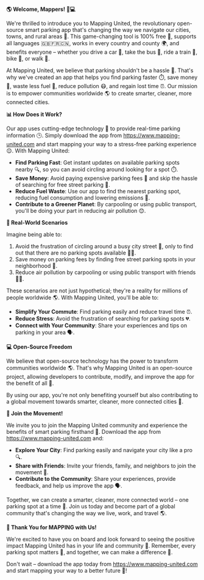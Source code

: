 **🌎 Welcome, Mappers! 🚗💻**

We're thrilled to introduce you to Mapping United, the revolutionary open-source smart parking app that's changing the way we navigate our cities, towns, and rural areas 🌆. This game-changing tool is 100% free 💸, supports all languages 🇬🇧🇫🇷🇨🇳, works in every country and county 🌍, and benefits everyone – whether you drive a car 🚗, take the bus 🚌, ride a train 🚂, bike 🚴, or walk 👣.

At Mapping United, we believe that parking shouldn't be a hassle 🤯. That's why we've created an app that helps you find parking faster ⏱️, save money 💸, waste less fuel 🌳, reduce pollution 😷, and regain lost time ⏰. Our mission is to empower communities worldwide 🌎 to create smarter, cleaner, more connected cities.

**📊 How Does it Work?**

Our app uses cutting-edge technology 🤖 to provide real-time parking information 🕒️. Simply download the app from https://www.mapping-united.com and start mapping your way to a stress-free parking experience 😌. With Mapping United:

*   **Find Parking Fast**: Get instant updates on available parking spots nearby 🔍, so you can avoid circling around looking for a spot ⏱️.
*   **Save Money**: Avoid paying expensive parking fees 💸 and skip the hassle of searching for free street parking 📍.
*   **Reduce Fuel Waste**: Use our app to find the nearest parking spot, reducing fuel consumption and lowering emissions 🌟.
*   **Contribute to a Greener Planet**: By carpooling or using public transport, you'll be doing your part in reducing air pollution 😊.

**🌟 Real-World Scenarios**

Imagine being able to:

1.  Avoid the frustration of circling around a busy city street 🚗, only to find out that there are no parking spots available 🙅‍♂️.
2.  Save money on parking fees by finding free street parking spots in your neighborhood 💸.
3.  Reduce air pollution by carpooling or using public transport with friends 🚌👫.

These scenarios are not just hypothetical; they're a reality for millions of people worldwide 🌎. With Mapping United, you'll be able to:

*   **Simplify Your Commute**: Find parking easily and reduce travel time ⏰.
*   **Reduce Stress**: Avoid the frustration of searching for parking spots 💔.
*   **Connect with Your Community**: Share your experiences and tips on parking in your area 🗣️.

**💻 Open-Source Freedom**

We believe that open-source technology has the power to transform communities worldwide 🌎. That's why Mapping United is an open-source project, allowing developers to contribute, modify, and improve the app for the benefit of all 🤝.

By using our app, you're not only benefiting yourself but also contributing to a global movement towards smarter, cleaner, more connected cities 🌟.

**🚀 Join the Movement!**

We invite you to join the Mapping United community and experience the benefits of smart parking firsthand 🙌. Download the app from https://www.mapping-united.com and:

*   **Explore Your City**: Find parking easily and navigate your city like a pro 🔍.
*   **Share with Friends**: Invite your friends, family, and neighbors to join the movement 👫.
*   **Contribute to the Community**: Share your experiences, provide feedback, and help us improve the app 🗣️.

Together, we can create a smarter, cleaner, more connected world – one parking spot at a time 💪. Join us today and become part of a global community that's changing the way we live, work, and travel 🌎.

**💖 Thank You for MAPPING with Us!**

We're excited to have you on board and look forward to seeing the positive impact Mapping United has in your life and community 🌟. Remember, every parking spot matters 📍, and together, we can make a difference 💪.

Don't wait – download the app today from https://www.mapping-united.com and start mapping your way to a better future 🚀!